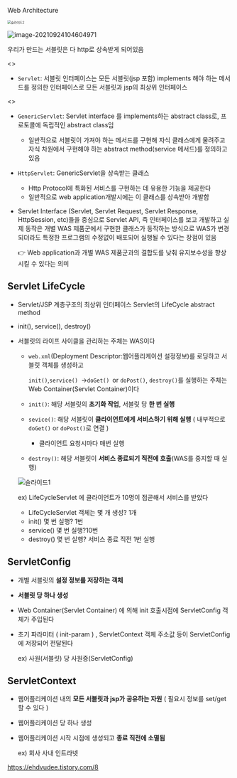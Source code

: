 Web Architecture



<img src="C:\Users\MIN\TIL\JAVA\KOSTA_0924.assets\슬라이드2.PNG" alt="슬라이드2" style="zoom:50%;" />

![image-20210924104604971](C:\Users\MIN\TIL\JAVA\KOSTA_0924.assets\image-20210924104604971.png)

우리가 만드는 서블릿은 다 http로 상속받게 되어있음

<<interface>>

- `Servlet`: 서블릿 인터페이스는 모든 서블릿(jsp 포함) implements 해야 하는 메서드를 정의한 인터페이스로 모든 서블릿과 jsp의 최상위 인터페이스

<<abstract>>

- `GenericServlet`: Servlet interface 를 implements하는 abstract class로, 프로토콜에 독립적인 abstract class임

  - 일반적으로 서블릿이 가져야 하는 메서드를 구현해 자식 클래스에게 물려주고 자식 차원에서 구현해야 하는 abstract method(service 메서드)를 정의하고 있음

- `HttpServlet`: GenericServlet을 상속받는 클래스

  - Http Protocol에 특화된 서비스를 구현하는 데 유용한 기능을 제공한다
  - 일반적으로 web application개발시에는 이 클래스를 상속받아 개발함

- Servlet Interface (Servlet, Servlet Request, Servlet Response, HttpSession, etc)들을 중심으로 Servlet API, 즉 인터페이스를 보고 개발하고 실제 동작은 개별 WAS 제품군에서 구현한 클래스가 동작하는 방식으로 WAS가 변경되더라도 특정한 프로그램의 수정없이 배포되어 실행될 수 있다는 장점이 있음

  :point_right: Web application과 개별 WAS 제품군과의 결합도를 낮춰 유지보수성을 향상시킬 수 있다는 의미



## Servlet LifeCycle

- Servlet/JSP 계층구조의 최상위 인터페이스 Servlet의 LifeCycle abstract method
- init(), service(), destroy()



- 서블릿의 라이프 사이클을 관리하는 주체는 WAS이다

  - `web.xml`(Deployment Descriptor:웹어플리케이션 설정정보)를 로딩하고 서블릿 객체를 생성하고 

    ``init()``,``service() ``->``doGet() ``or ``doPost()``, ``destroy()``를 실행하는 주체는 Web Container(Servlet Container)이다

  - ``init()``: 해당 서블릿의 **초기화 작업**, 서블릿 당 **한 번 실행**
  - `sevice()`: 해당 서블릿이 **클라이언트에게 서비스하기 위해 실행** ( 내부적으로` doGet()` or `doPost()`로 연결 )
    - 클라이언트 요청시마다 매번 실행
  - `destroy()`: 해당 서블릿이 **서비스 종료되기 직전에 호출**(WAS를 중지할 때 실행)

  ![슬라이드1](C:\Users\MIN\TIL\JAVA\KOSTA_0924.assets\슬라이드1-16324842861452.PNG)

  ex) LifeCycleServlet 에 클라이언트가 10명이 접곧해서 서비스를 받았다

  - LifeCycleServlet 객체는 몇 개 생성? 1개
  - init() 몇 번 실행? 1번
  - service() 몇 번 실행?10번
  - destroy() 몇 번 실행? 서비스 종료 직전 1번 실행

## ServletConfig 

- 개별 서블릿의 **설정 정보를 저장하는 객체** 

- **서블릿 당 하나 생성** 

- Web Container(Servlet Container) 에 의해 init 호출시점에 ServletConfig 객체가 주입된다 

- 초기 파라미터 ( init-param ) , ServletContext 객체 주소값 등이 ServletConfig에 저장되어 전달된다

  ex) 사원(서블릿) 당 사원증(ServletConfig) 

## ServletContext

- 웹어플리케이션 내의 **모든 서블릿과 jsp가 공유하는 자원** ( 필요시 정보를 set/get 할 수 있다 )

- 웹어플리케이션 당 하나 생성

- 웹어플리케이션 시작 시점에 생성되고 **종료 직전에 소멸됨**

  ex) 회사 사내 인트라넷



https://ehdvudee.tistory.com/8
